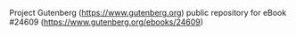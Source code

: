 Project Gutenberg (https://www.gutenberg.org) public repository for eBook #24609 (https://www.gutenberg.org/ebooks/24609)
